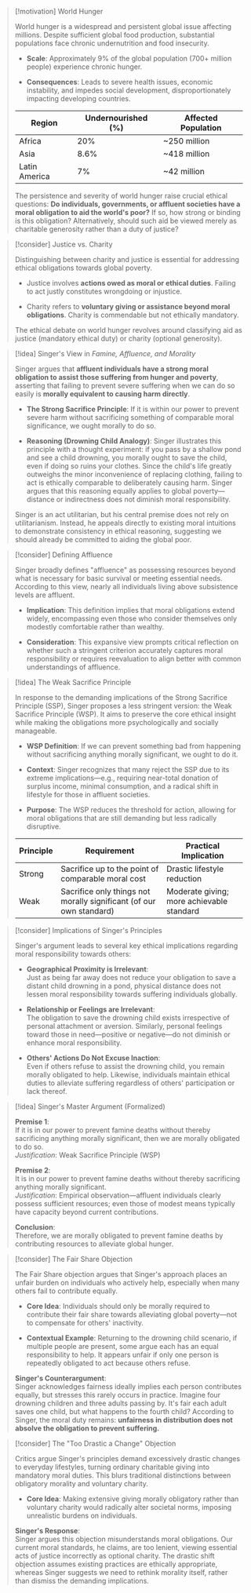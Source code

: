 > [!motivation] World Hunger
> 
> World hunger is a widespread and persistent global issue affecting millions. Despite sufficient global food production, substantial populations face chronic undernutrition and food insecurity.
> 
> - **Scale**: Approximately 9% of the global population (700+ million people) experience chronic hunger.
>     
> - **Consequences**: Leads to severe health issues, economic instability, and impedes social development, disproportionately impacting developing countries.
>     
> 
> |Region|Undernourished (%)|Affected Population|
> |---|---|---|
> |Africa|20%|~250 million|
> |Asia|8.6%|~418 million|
> |Latin America|7%|~42 million|
> 
> The persistence and severity of world hunger raise crucial ethical questions: **Do individuals, governments, or affluent societies have a moral obligation to aid the world's poor?** If so, how strong or binding is this obligation? Alternatively, should such aid be viewed merely as charitable generosity rather than a duty of justice?

> [!consider] Justice vs. Charity
> 
> Distinguishing between charity and justice is essential for addressing ethical obligations towards global poverty.
> 
> - Justice involves **actions owed as moral or ethical duties**. Failing to act justly constitutes wrongdoing or injustice.
>     
> - Charity refers to **voluntary giving or assistance beyond moral obligations**. Charity is commendable but not ethically mandatory.
>     
> 
> The ethical debate on world hunger revolves around classifying aid as justice (mandatory ethical duty) or charity (optional generosity).

> [!idea] Singer's View in _Famine, Affluence, and Morality_
> 
> Singer argues that **affluent individuals have a strong moral obligation to assist those suffering from hunger and poverty**, asserting that failing to prevent severe suffering when we can do so easily is **morally equivalent to causing harm directly**.
> 
> - **The Strong Sacrifice Principle**: If it is within our power to prevent severe harm without sacrificing something of comparable moral significance, we ought morally to do so.
>     
> - **Reasoning (Drowning Child Analogy)**: Singer illustrates this principle with a thought experiment: if you pass by a shallow pond and see a child drowning, you morally ought to save the child, even if doing so ruins your clothes. Since the child's life greatly outweighs the minor inconvenience of replacing clothing, failing to act is ethically comparable to deliberately causing harm. Singer argues that this reasoning equally applies to global poverty—distance or indirectness does not diminish moral responsibility.
>     
> 
> Singer is an act utilitarian, but his central premise does not rely on utilitarianism. Instead, he appeals directly to existing moral intuitions to demonstrate consistency in ethical reasoning, suggesting we should already be committed to aiding the global poor.

> [!consider] Defining Affluence
> 
> Singer broadly defines "affluence" as possessing resources beyond what is necessary for basic survival or meeting essential needs. According to this view, nearly all individuals living above subsistence levels are affluent.
> 
> - **Implication**: This definition implies that moral obligations extend widely, encompassing even those who consider themselves only modestly comfortable rather than wealthy.
>     
> - **Consideration**: This expansive view prompts critical reflection on whether such a stringent criterion accurately captures moral responsibility or requires reevaluation to align better with common understandings of affluence.
>

> [!idea] The Weak Sacrifice Principle
> 
> In response to the demanding implications of the Strong Sacrifice Principle (SSP), Singer proposes a less stringent version: the Weak Sacrifice Principle (WSP). It aims to preserve the core ethical insight while making the obligations more psychologically and socially manageable.
> 
> - **WSP Definition**: If we can prevent something bad from happening without sacrificing anything morally significant, we ought to do it.
>     
> - **Context**: Singer recognizes that many reject the SSP due to its extreme implications—e.g., requiring near-total donation of surplus income, minimal consumption, and a radical shift in lifestyle for those in affluent societies.
>     
> - **Purpose**: The WSP reduces the threshold for action, allowing for moral obligations that are still demanding but less radically disruptive.
>     
> 
> |Principle|Requirement|Practical Implication|
> |---|---|---|
> |Strong|Sacrifice up to the point of comparable moral cost|Drastic lifestyle reduction|
> |Weak|Sacrifice only things not morally significant (of our own standard) |Moderate giving; more achievable standard|

> [!consider] Implications of Singer's Principles
> 
> Singer's argument leads to several key ethical implications regarding moral responsibility towards others:
> 
> - **Geographical Proximity is Irrelevant**:  
>     Just as being far away does not reduce your obligation to save a distant child drowning in a pond, physical distance does not lessen moral responsibility towards suffering individuals globally.
>     
> - **Relationship or Feelings are Irrelevant**:  
>     The obligation to save the drowning child exists irrespective of personal attachment or aversion. Similarly, personal feelings toward those in need—positive or negative—do not diminish or enhance moral responsibility.
>     
> - **Others' Actions Do Not Excuse Inaction**:  
>     Even if others refuse to assist the drowning child, you remain morally obligated to help. Likewise, individuals maintain ethical duties to alleviate suffering regardless of others' participation or lack thereof.

> [!idea] Singer's Master Argument (Formalized)
> 
> **Premise 1**:  
> If it is in our power to prevent famine deaths without thereby sacrificing anything morally significant, then we are morally obligated to do so.  
> _Justification_: Weak Sacrifice Principle (WSP)
> 
> **Premise 2**:  
> It is in our power to prevent famine deaths without thereby sacrificing anything morally significant.  
> _Justification_: Empirical observation—affluent individuals clearly possess sufficient resources; even those of modest means typically have capacity beyond current contributions.
> 
> **Conclusion**:  
> Therefore, we are morally obligated to prevent famine deaths by contributing resources to alleviate global hunger.

> [!consider] The Fair Share Objection
> 
> The Fair Share objection argues that Singer's approach places an unfair burden on individuals who actively help, especially when many others fail to contribute equally.
> 
> - **Core Idea**: Individuals should only be morally required to contribute their fair share towards alleviating global poverty—not to compensate for others' inactivity.
>     
> - **Contextual Example**: Returning to the drowning child scenario, if multiple people are present, some argue each has an equal responsibility to help. It appears unfair if only one person is repeatedly obligated to act because others refuse.
>     
> 
> **Singer's Counterargument**:  
> Singer acknowledges fairness ideally implies each person contributes equally, but stresses this rarely occurs in practice. Imagine four drowning children and three adults passing by. It's fair each adult saves one child, but what happens to the fourth child? According to Singer, the moral duty remains: **unfairness in distribution does not absolve the obligation to prevent suffering.**

> [!consider] The "Too Drastic a Change" Objection
> 
> Critics argue Singer's principles demand excessively drastic changes to everyday lifestyles, turning ordinary charitable giving into mandatory moral duties. This blurs traditional distinctions between obligatory morality and voluntary charity.
> 
> - **Core Idea**: Making extensive giving morally obligatory rather than voluntary charity would radically alter societal norms, imposing unrealistic burdens on individuals.
>     
> 
> **Singer's Response**:  
> Singer argues this objection misunderstands moral obligations. Our current moral standards, he claims, are too lenient, viewing essential acts of justice incorrectly as optional charity. The drastic shift objection assumes existing practices are ethically appropriate, whereas Singer suggests we need to rethink morality itself, rather than dismiss the demanding implications.

